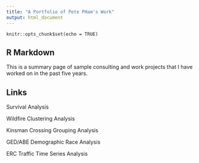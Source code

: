 ```yaml
---
title: "A Portfolio of Pete PHam's Work"
output: html_document
---
```


```{r setup, include=FALSE}
knitr::opts_chunk$set(echo = TRUE)
```

## R Markdown

This is a summary page of sample consulting and work projects that I have worked on in the past five years. 

## Links

Survival Analysis

Wildfire Clustering Analysis

Kinsman Crossing Grouping Analysis

GED/ABE Demographic Race Analysis

ERC Traffic Time Series Analysis



